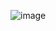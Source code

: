![image](https://github.com/Sidrameshwer/Approx_mul8bit/assets/125039831/879621bc-9892-4221-b3bf-8ad577c91100)
